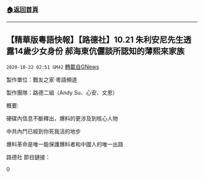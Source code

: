 ###  [:house:返回首頁](https://github.com/ourhimalayas/txt)
---

## 【精華版粵語快報】【路德社】10.21 朱利安尼先生透露14歲少女身份 郝海東伉儷談所認知的薄熙來家族
`2020-10-22 02:51 GM42` [轉載自GNews](https://gnews.org/zh-hant/439515/)

製作單位：戰友之家·粵語頻道

製作團隊：路德二組（Andy Su、心安、文恩）



概要:

硬碟內信息不斷釋出，爆料的更涉及到核心人物

中共內鬥已經到你死我活的地步

爆料革命是唯一能保護爆料者和中國人的唯一出路



路德社 節目鏈接：





0
